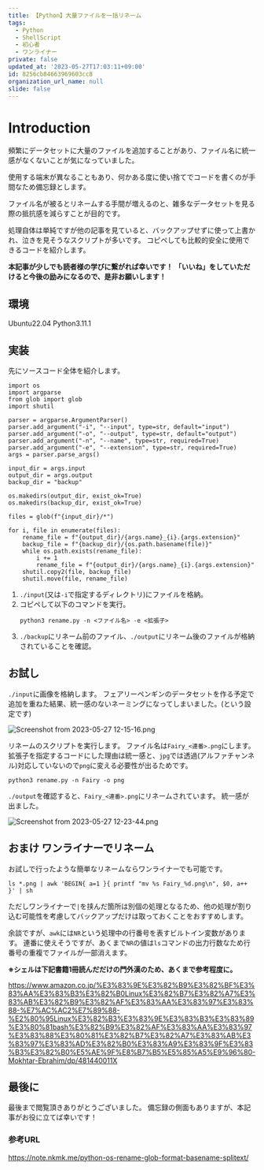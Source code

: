 ```yaml
---
title: 【Python】大量ファイルを一括リネーム
tags:
  - Python
  - ShellScript
  - 初心者
  - ワンライナー
private: false
updated_at: '2023-05-27T17:03:11+09:00'
id: 8256cb84663969603cc8
organization_url_name: null
slide: false
---
```

# Introduction

頻繁にデータセットに大量のファイルを追加することがあり、ファイル名に統一感がなくないことが気になっていました。

使用する端末が異なることもあり、何かある度に使い捨てでコードを書くのが手間なため備忘録とします。

ファイル名が被るとリネームする手間が増えるのと、雑多なデータセットを見る際の抵抗感を減らすことが目的です。

処理自体は単純ですが他の記事を見ていると、バックアップせずに使って上書かれ、泣きを見そうなスクリプトが多いです。
コピペしても比較的安全に使用できるコードを紹介します。

__本記事が少しでも読者様の学びに繋がれば幸いです！__
__「いいね」をしていただけると今後の励みになるので、是非お願いします！__

## 環境
Ubuntu22.04
Python3.11.1


## 実装

先にソースコード全体を紹介します。

```python: rename.py
import os
import argparse
from glob import glob
import shutil

parser = argparse.ArgumentParser()
parser.add_argument("-i", "--input", type=str, default="input")
parser.add_argument("-o", "--output", type=str, default="output")
parser.add_argument("-n", "--name", type=str, required=True)
parser.add_argument("-e", "--extension", type=str, required=True)
args = parser.parse_args()

input_dir = args.input
output_dir = args.output
backup_dir = "backup"

os.makedirs(output_dir, exist_ok=True)
os.makedirs(backup_dir, exist_ok=True)

files = glob(f"{input_dir}/*")

for i, file in enumerate(files):
    rename_file = f"{output_dir}/{args.name}_{i}.{args.extension}"
    backup_file = f"{backup_dir}/{os.path.basename(file)}"
    while os.path.exists(rename_file):
        i += 1
        rename_file = f"{output_dir}/{args.name}_{i}.{args.extension}"
    shutil.copy2(file, backup_file)
    shutil.move(file, rename_file)
```

1. `./input`(又は`-i`で指定するディレクトリ)にファイルを格納。
1. コピペして以下のコマンドを実行。
    ```bash: 
    python3 rename.py -n <ファイル名> -e <拡張子>
    ```
1. `./backup`にリネーム前のファイル、`./output`にリネーム後のファイルが格納されていることを確認。

## お試し

`./input`に画像を格納します。
フェアリーペンギンのデータセットを作る予定で追加を重ねた結果、統一感のないネーミングになってしまいました。(という設定です)

![Screenshot from 2023-05-27 12-15-16.png](https://qiita-image-store.s3.ap-northeast-1.amazonaws.com/0/3292052/e7dcb684-a8b2-10a1-3523-366efca85ea5.png)

リネームのスクリプトを実行します。
ファイル名は`Fairy_<連番>.png`にします。
拡張子を指定するコードにした理由は統一感と、`jpg`では透過(アルファチャンネル)対応していないので`png`に変える必要性が出るためです。

```bash: 
python3 rename.py -n Fairy -o png
```

`./output`を確認すると、`Fairy_<連番>.png`にリネームされています。
統一感が出ました。

![Screenshot from 2023-05-27 12-23-44.png](https://qiita-image-store.s3.ap-northeast-1.amazonaws.com/0/3292052/2e7a7a52-54cb-97a6-c244-3e6c87946ea3.png)


## おまけ ワンライナーでリネーム

お試しで行ったような簡単なリネームならワンライナーでも可能です。

```bash: 
ls *.png | awk 'BEGIN{ a=1 }{ printf "mv %s Fairy_%d.png\n", $0, a++ }' | sh
```

ただしワンライナーで`|`を挟んだ箇所は別個の処理となるため、他の処理が割り込む可能性を考慮してバックアップだけは取っておくことをおすすめします。

余談ですが、`awk`には`NR`という処理中の行番号を表すビルトイン変数があります。
連番に使えそうですが、あくまで`NR`の値は`ls`コマンドの出力行数なため行番号の重複でファイルが一部消えます。

__※シェルは下記書籍1冊読んだだけの門外漢のため、あくまで参考程度に。__

https://www.amazon.co.jp/%E3%83%9E%E3%82%B9%E3%82%BF%E3%83%AA%E3%83%B3%E3%82%B0Linux%E3%82%B7%E3%82%A7%E3%83%AB%E3%82%B9%E3%82%AF%E3%83%AA%E3%83%97%E3%83%88-%E7%AC%AC2%E7%89%88-%E2%80%95Linux%E3%82%B3%E3%83%9E%E3%83%B3%E3%83%89%E3%80%81bash%E3%82%B9%E3%82%AF%E3%83%AA%E3%83%97%E3%83%88%E3%80%81%E3%82%B7%E3%82%A7%E3%83%AB%E3%83%97%E3%83%AD%E3%82%B0%E3%83%A9%E3%83%9F%E3%83%B3%E3%82%B0%E5%AE%9F%E8%B7%B5%E5%85%A5%E9%96%80-Mokhtar-Ebrahim/dp/481440011X

## 最後に

最後まで閲覧頂きありがとうございました。
備忘録の側面もありますが、本記事がお役に立てば幸いです！


### 参考URL

https://note.nkmk.me/python-os-rename-glob-format-basename-splitext/

